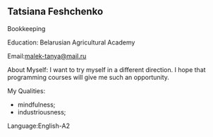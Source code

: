 ﻿**Tatsiana Feshchenko** 
---
Bookkeeping 

Education: Belarusian Agricultural Academy

Email:malek-tanya@mail.ru

About Myself:
I want to try myself in a different direction. I hope that programming courses will give me such an opportunity.

My Qualities: 
+ mindfulness;
+ industriousness;

Language:English-A2

